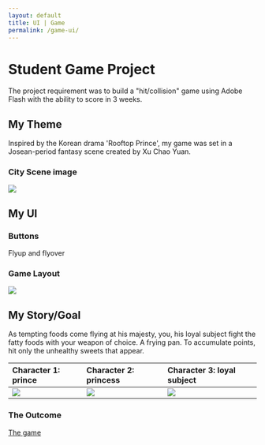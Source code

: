 ```yaml
---
layout: default
title: UI | Game
permalink: /game-ui/
---
```





# [](#header-1)Student Game Project

The project requirement was to build a "hit/collision" game using Adobe Flash with the ability to score in 3 weeks.

## [](#header-2)My Theme

Inspired by the Korean drama 'Rooftop Prince', my game was set in a Josean-period fantasy scene created by Xu Chao Yuan.
### City Scene image

![](https://angela-smithers.github.io/il-mio-portfolio/assets/files/city_scene_by_chaoyuanxu-small.jpg)

## [](#header-2)My UI

### Buttons
Flyup and flyover

### Game Layout
![](https://angela-smithers.github.io/il-mio-portfolio/assets/files/01-Game-UI-Mockup-Black.jpg)

## [](#header-2)My Story/Goal

As tempting foods come flying at his majesty, you, his loyal subject fight the fatty foods with your weapon of choice. A frying pan. To accumulate points, hit only the unhealthy sweets that appear.

| Character 1: prince        | Character 2: princess          |  Character 3: loyal subject          |
|:-------------|:------------------|:------|
| ![](https://angela-smithers.github.io/il-mio-portfolio/assets/files/prince.png) | ![](https://angela-smithers.github.io/il-mio-portfolio/assets/files/fighter2.png) | ![](https://angela-smithers.github.io/il-mio-portfolio/assets/files/fighter1.png)  |

### [](#header-3)The Outcome

[The game](https://drive.google.com/open?id=1WWuLee0MGwdOrRdvos2wRBOEfDQJFrnE)
